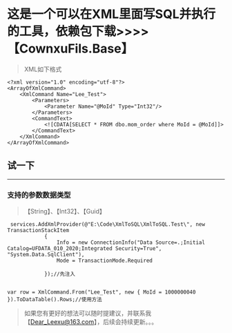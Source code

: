 # 这是一个可以在XML里面写SQL并执行的工具，依赖包下载>>>>【CownxuFils.Base】
> XML如下格式
```
<?xml version="1.0" encoding="utf-8"?>
<ArrayOfXmlCommand>
	<XmlCommand Name="Lee_Test">
		<Parameters>
			<Parameter Name="@MoId" Type="Int32"/>
		</Parameters>
		<CommandText>
			<![CDATA[SELECT * FROM dbo.mom_order where MoId = @MoId]]>
		</CommandText>
	</XmlCommand>
</ArrayOfXmlCommand>
```
## 试一下
-----------------
###  支持的参数数据类型 

> 【String】、【Int32】、【Guid】

```
 services.AddXmlProvider(@"E:\Code\XmlToSQL\XmlToSQL.Test\", new TransactionStackItem
            {
                Info = new ConnectionInfo("Data Source=.;Initial Catalog=UFDATA_010_2020;Integrated Security=True", "System.Data.SqlClient"),
                Mode = TransactionMode.Required

            });//先注入


var row = XmlCommand.From("Lee_Test", new { MoId = 1000000040 }).ToDataTable().Rows;//使用方法

```
> 如果您有更好的想法可以随时提建议，并联系我【Dear_Leexu@163.com】，后续会持续更新。。。
